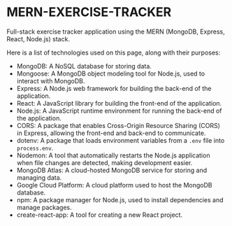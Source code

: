 # MERN-EXERCISE-TRACKER

Full-stack exercise tracker application using the MERN (MongoDB, Express, React, Node.js) stack.

Here is a list of technologies used on this page, along with their purposes:

* MongoDB: A NoSQL database for storing data.
* Mongoose: A MongoDB object modeling tool for Node.js, used to interact with MongoDB.
* Express: A Node.js web framework for building the back-end of the application.
* React: A JavaScript library for building the front-end of the application.
* Node.js: A JavaScript runtime environment for running the back-end of the application.
* CORS: A package that enables Cross-Origin Resource Sharing (CORS) in Express, allowing the front-end and back-end to communicate.
* dotenv: A package that loads environment variables from a `.env` file into `process.env`.
* Nodemon: A tool that automatically restarts the Node.js application when file changes are detected, making development easier.
* MongoDB Atlas: A cloud-hosted MongoDB service for storing and managing data.
* Google Cloud Platform: A cloud platform used to host the MongoDB database.
* npm: A package manager for Node.js, used to install dependencies and manage packages.
* create-react-app: A tool for creating a new React project.
